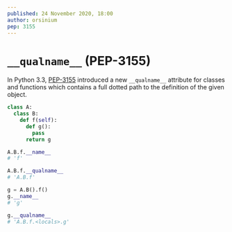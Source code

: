 ```yaml
---
published: 24 November 2020, 18:00
author: orsinium
pep: 3155
---
```


# `__qualname__` (PEP-3155)

In Python 3.3, [PEP-3155](https://www.python.org/dev/peps/pep-3155/) introduced a new `__qualname__` attribute for classes and functions which contains a full dotted path to the definition of the given object.

```python
class A:
  class B:
    def f(self):
      def g():
        pass
      return g

A.B.f.__name__
# 'f'

A.B.f.__qualname__
# 'A.B.f'

g = A.B().f()
g.__name__
# 'g'

g.__qualname__
# 'A.B.f.<locals>.g'
```
